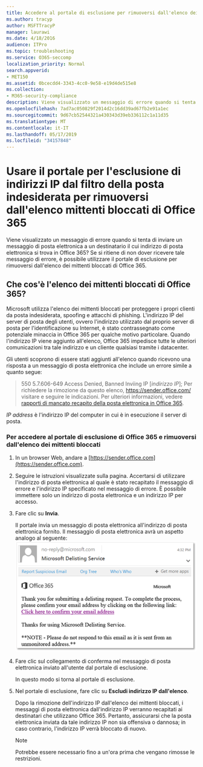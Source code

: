 ```yaml
---
title: Accedere al portale di esclusione per rimuoversi dall'elenco dei mittenti bloccati di Office 365
ms.author: tracyp
author: MSFTTracyP
manager: laurawi
ms.date: 4/18/2016
audience: ITPro
ms.topic: troubleshooting
ms.service: O365-seccomp
localization_priority: Normal
search.appverid:
- MET150
ms.assetid: 0bcecdd4-3343-4cc0-9e58-e19d4de515e8
ms.collection:
- M365-security-compliance
description: Viene visualizzato un messaggio di errore quando si tenta di inviare un messaggio di posta elettronica a un destinatario il cui indirizzo di posta elettronica si trova in Office 365? Se si ritiene di non dover ricevere tale messaggio di errore, è possibile utilizzare il portale di esclusione per rimuoversi dall'elenco dei mittenti bloccati di Office 365.
ms.openlocfilehash: 7ad7ac050829f2014d2c16dd39ad67fb2e91a1ec
ms.sourcegitcommit: 9d67cb52544321a430343d39eb336112c1a11d35
ms.translationtype: MT
ms.contentlocale: it-IT
ms.lasthandoff: 05/17/2019
ms.locfileid: "34157848"
---
```

# <a name="use-the-delist-portal-to-remove-yourself-from-the-office-365-blocked-senders-list"></a>Usare il portale per l'esclusione di indirizzi IP dal filtro della posta indesiderata per rimuoversi dall'elenco mittenti bloccati di Office 365

Viene visualizzato un messaggio di errore quando si tenta di inviare un messaggio di posta elettronica a un destinatario il cui indirizzo di posta elettronica si trova in Office 365? Se si ritiene di non dover ricevere tale messaggio di errore, è possibile utilizzare il portale di esclusione per rimuoversi dall'elenco dei mittenti bloccati di Office 365.
  
## <a name="what-is-the-office-365-blocked-senders-list"></a>Che cos'è l'elenco dei mittenti bloccati di Office 365?

Microsoft utilizza l'elenco dei mittenti bloccati per proteggere i propri clienti da posta indesiderata, spoofing e attacchi di phishing. L'indirizzo IP del server di posta degli utenti, ovvero l'indirizzo utilizzato dal proprio server di posta per l'identificazione su Internet, è stato contrassegnato come potenziale minaccia in Office 365 per qualche motivo particolare. Quando l'indirizzo IP viene aggiunto all'elenco, Office 365 impedisce tutte le ulteriori comunicazioni tra tale indirizzo e un cliente qualsiasi tramite i datacenter.
  
Gli utenti scoprono di essere stati aggiunti all'elenco quando ricevono una risposta a un messaggio di posta elettronica che include un errore simile a quanto segue:
  
> 550 5.7.606-649 Access Denied, Banned Inviing IP [_indirizzo IP_]; Per richiedere la rimozione da questo elenco, https://sender.office.com/ visitare e seguire le indicazioni. Per ulteriori informazioni, vedere [rapporti di mancato recapito della posta elettronica in Office 365](http://go.microsoft.com/fwlink/?LinkID=526653).
  
_IP address_ è l'indirizzo IP del computer in cui è in esecuzione il server di posta. 
  
### <a name="to-use-the-office-365-delist-portal-to-remove-yourself-from-the-blocked-senders-list"></a>Per accedere al portale di esclusione di Office 365 e rimuoversi dall'elenco dei mittenti bloccati

1. In un browser Web, andare a [https://sender.office.com](https://sender.office.com).
    
2. Seguire le istruzioni visualizzate sulla pagina. Accertarsi di utilizzare l'indirizzo di posta elettronica al quale è stato recapitato il messaggio di errore e l'indirizzo IP specificato nel messaggio di errore. È possibile immettere solo un indirizzo di posta elettronica e un indirizzo IP per accesso.
    
3. Fare clic su **Invia**.
    
    Il portale invia un messaggio di posta elettronica all'indirizzo di posta elettronica fornito. Il messaggio di posta elettronica avrà un aspetto analogo al seguente: ![screenshot del messaggio di posta elettronica ricevuto quando si invia una richiesta tramite il portale di esclusione](media/bf13e4f7-f68c-4e46-baa7-b6ab4cfc13f3.png)
  
4. Fare clic sul collegamento di conferma nel messaggio di posta elettronica inviato all'utente dal portale di esclusione.
    
    In questo modo si torna al portale di esclusione.
    
5. Nel portale di esclusione, fare clic su **Escludi indirizzo IP dall'elenco**.
    
    Dopo la rimozione dell'indirizzo IP dall'elenco dei mittenti bloccati, i messaggi di posta elettronica dall'indirizzo IP verranno recapitati ai destinatari che utilizzano Office 365. Pertanto, assicurarsi che la posta elettronica inviata da tale indirizzo IP non sia offensiva o dannosa; in caso contrario, l'indirizzo IP verrà bloccato di nuovo.
    
    > [!NOTE]
    > Potrebbe essere necessario fino a un'ora prima che vengano rimosse le restrizioni.
